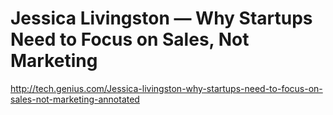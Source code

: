 # Jessica Livingston — Why Startups Need to Focus on Sales, Not Marketing

http://tech.genius.com/Jessica-livingston-why-startups-need-to-focus-on-sales-not-marketing-annotated